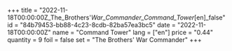 +++
title = "2022-11-18T00:00:00Z_The_Brothers'_War_Commander_Command_Tower_[en]_false"
id = "84b79453-bb88-4c23-8cdb-82ba57ea3bc5"
date = "2022-11-18T00:00:00Z"
name = "Command Tower"
lang = ["en"]
price = "0.44"
quantity = 9
foil = false
set = "The Brothers' War Commander"
+++
